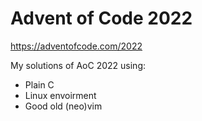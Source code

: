 # Advent of Code 2022
https://adventofcode.com/2022

My solutions of AoC 2022 using:
* Plain C
* Linux envoirment
* Good old (neo)vim
